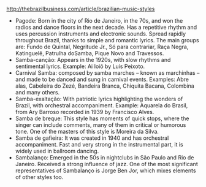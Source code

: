 http://thebrazilbusiness.com/article/brazilian-music-styles


* Pagode: Born in the city of Rio de Janeiro, in the 70s, and won the radios and dance floors in the next decade. Has a repetitive rhythm and uses percussion instruments and electronic sounds. Spread rapidly throughout Brazil, thanks to simple and romantic lyrics. The main groups are: Fundo de Quintal, Negritude Jr., Só para contrariar, Raça Negra, Katinguelê, Patrulha doSamba, Pique Novo and Travessos.
* Samba-canção: Appears in the 1920s, with slow rhythms and sentimental lyrics. Example: Ai Ioiô by Luís Peixoto.
* Carnival Samba: composed by samba marches – known as marchinhas – and made to be danced and sung in carnival events. Examples: Abre alas, Cabeleira do Zezé, Bandeira Branca, Chiquita Bacana, Colombina and many others.
* Samba-exaltação: With patriotic lyrics highlighting the wonders of Brazil, with orchestral accompaniment. Example: Aquarela do Brasil, from Ary Barroso recorded in 1939 by Francisco Alves.
* Samba de breque: This style has moments of quick stops, where the singer can include comments, many of them in critical or humorous tone. One of the masters of this style is Moreira da Silva.
* Samba de gafieira: It was created in 1940 and has orchestral accompaniment. Fast and very strong in the instrumental part, it is widely used in ballroom dancing.
* Sambalanço: Emerged in the 50s in nightclubs in São Paulo and Rio de Janeiro. Received a strong influence of jazz. One of the most significant representatives of Sambalanço is Jorge Ben Jor, which mixes elements of other styles too.

